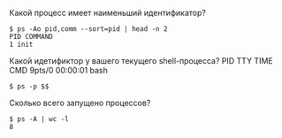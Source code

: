Какой процесс имеет наименьший идентификатор?
```
$ ps -Ao pid,comm --sort=pid | head -n 2
PID COMMAND
1 init
```
Какой идетификтор у вашего текущего shell-процесса?
PID TTY           TIME CMD
9pts/0         00:00:01 bash
```
$ ps -p $$
```
Сколько всего запущено процессов?
```
$ ps -A | wc -l
8
```

